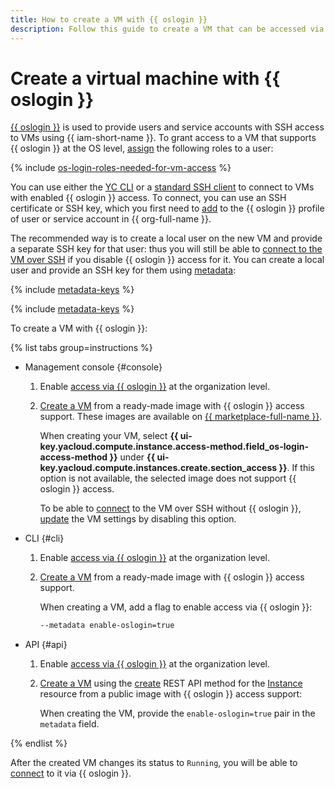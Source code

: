 ```yaml
---
title: How to create a VM with {{ oslogin }}
description: Follow this guide to create a VM that can be accessed via {{ oslogin }}.
---
```


# Create a virtual machine with {{ oslogin }}

[{{ oslogin }}](../../../organization/concepts/os-login.md) is used to provide users and service accounts with SSH access to VMs using {{ iam-short-name }}. To grant access to a VM that supports {{ oslogin }} at the OS level, [assign](../../../iam/operations/roles/grant.md) the following roles to a user:

{% include [os-login-roles-needed-for-vm-access](../../../_includes/organization/os-login-roles-needed-for-vm-access.md) %}

You can use either the [YC CLI](os-login.md#connect-with-yc-cli) or a [standard SSH client](os-login.md#connect-with-ssh-client) to connect to VMs with enabled {{ oslogin }} access. To connect, you can use an SSH certificate or SSH key, which you first need to [add](../../../organization/operations/add-ssh.md) to the {{ oslogin }} profile of user or service account in {{ org-full-name }}.

The recommended way is to create a local user on the new VM and provide a separate SSH key for that user: thus you will still be able to [connect to the VM over SSH](./ssh.md#vm-connect) if you disable {{ oslogin }} access for it. You can create a local user and provide an SSH key for them using [metadata](../../concepts/vm-metadata.md#how-to-send-metadata):

{% include [metadata-keys](../../../_includes/compute/os-login-enablement-notice.md) %}

{% include [metadata-keys](../../../_includes/compute/metadata-keys.md) %}

To create a VM with {{ oslogin }}:

{% list tabs group=instructions %}

- Management console {#console}

  1. Enable [access via {{ oslogin }}](../../../organization/operations/os-login-access.md) at the organization level.

  1. [Create a VM](../images-with-pre-installed-software/create.md) from a ready-made image with {{ oslogin }} access support. These images are available on [{{ marketplace-full-name }}](/marketplace).
  
     When creating your VM, select **{{ ui-key.yacloud.compute.instance.access-method.field_os-login-access-method }}** under **{{ ui-key.yacloud.compute.instances.create.section_access }}**. If this option is not available, the selected image does not support {{ oslogin }} access.
  
     To be able to [connect](./ssh.md#vm-connect) to the VM over SSH without {{ oslogin }}, [update](../vm-control/vm-update.md) the VM settings by disabling this option.

- CLI {#cli}

  1. Enable [access via {{ oslogin }}](../../../organization/operations/os-login-access.md) at the organization level.

  1. [Create a VM](../images-with-pre-installed-software/create.md) from a ready-made image with {{ oslogin }} access support.
  
     When creating a VM, add a flag to enable access via {{ oslogin }}:

     ```bash
     --metadata enable-oslogin=true
     ```

- API {#api}

  1. Enable [access via {{ oslogin }}](../../../organization/operations/os-login-access.md) at the organization level.

  1. [Create a VM](../vm-create/create-linux-vm.md) using the [create](../../api-ref/Instance/create.md) REST API method for the [Instance](../../api-ref/Instance/) resource from a public image with {{ oslogin }} access support:

     When creating the VM, provide the `enable-oslogin=true` pair in the `metadata` field.

{% endlist %}

After the created VM changes its status to `Running`, you will be able to [connect](./os-login.md) to it via {{ oslogin }}.